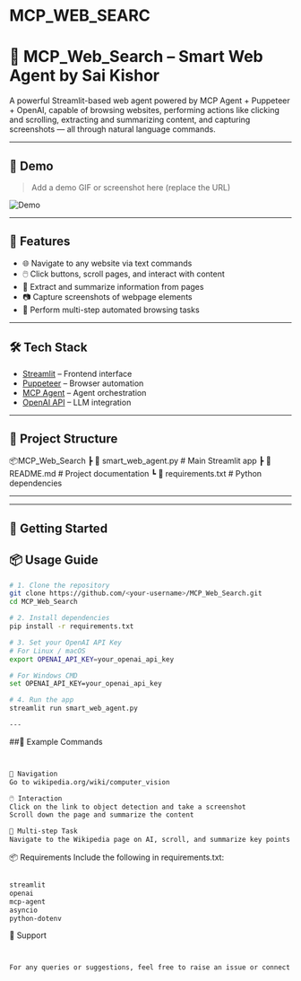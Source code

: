# MCP_WEB_SEARC

# 🚀 MCP_Web_Search – Smart Web Agent by Sai Kishor

A powerful Streamlit-based web agent powered by MCP Agent + Puppeteer + OpenAI, capable of browsing websites, performing actions like clicking and scrolling, extracting and summarizing content, and capturing screenshots — all through natural language commands.

---

## 📸 Demo

> Add a demo GIF or screenshot here (replace the URL)

![Demo](https://user-images.githubusercontent.com/your-demo.gif)

---

## 🧠 Features

- 🌐 Navigate to any website via text commands
- 🖱️ Click buttons, scroll pages, and interact with content
- 📝 Extract and summarize information from pages
- 📷 Capture screenshots of webpage elements
- 🔁 Perform multi-step automated browsing tasks

---

## 🛠️ Tech Stack

- [Streamlit](https://streamlit.io/) – Frontend interface
- [Puppeteer](https://pptr.dev/) – Browser automation
- [MCP Agent](https://github.com/microsoft/mcp) – Agent orchestration
- [OpenAI API](https://platform.openai.com/) – LLM integration

---

## 📁 Project Structure


📦MCP_Web_Search
┣ 📜 smart_web_agent.py # Main Streamlit app
┣ 📜 README.md # Project documentation
┗ 📜 requirements.txt # Python dependencies



---


---

## 🚀 Getting Started

## 📦 Usage Guide

```bash
# 1. Clone the repository
git clone https://github.com/<your-username>/MCP_Web_Search.git
cd MCP_Web_Search

# 2. Install dependencies
pip install -r requirements.txt

# 3. Set your OpenAI API Key
# For Linux / macOS
export OPENAI_API_KEY=your_openai_api_key

# For Windows CMD
set OPENAI_API_KEY=your_openai_api_key

# 4. Run the app
streamlit run smart_web_agent.py

---

```

##🧪 Example Commands


```bash


🧭 Navigation
Go to wikipedia.org/wiki/computer_vision

🖱️ Interaction
Click on the link to object detection and take a screenshot
Scroll down the page and summarize the content

🧩 Multi-step Task
Navigate to the Wikipedia page on AI, scroll, and summarize key points

```
📦 Requirements
Include the following in requirements.txt:

```bash

streamlit
openai
mcp-agent
asyncio
python-dotenv

```
🙋 Support

```bash


For any queries or suggestions, feel free to raise an issue or connect with me on LinkedIn.
